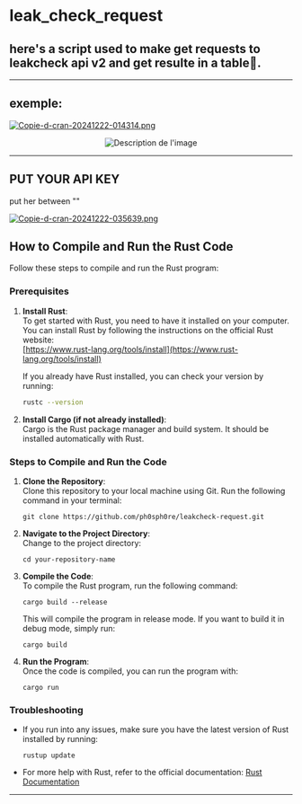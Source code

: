 # leak_check_request
## here's a script used to make get requests to leakcheck api v2 and get resulte in a table🍓.
---
## exemple:
[![Copie-d-cran-20241222-014314.png](https://i.postimg.cc/dVPQcVhz/Copie-d-cran-20241222-014314.png)](https://postimg.cc/hfsR9gbr)

<p style="text-align: center;">
  <img src="https://64.media.tumblr.com/9e9f28c6085ab5c91cb7467e41dc863b/fa43f1e899c682f8-46/s400x600/3082e6f8be1d1cbd7e051fd47227fc2b04a1c1d7.gif" alt="Description de l'image" />
</p>

---

## PUT YOUR API KEY
put her between ""

[![Copie-d-cran-20241222-035639.png](https://i.postimg.cc/XJNRdpJB/Copie-d-cran-20241222-035639.png)](https://postimg.cc/sB8HRf53)

## How to Compile and Run the Rust Code

Follow these steps to compile and run the Rust program:

### Prerequisites

1. **Install Rust**:  
    To get started with Rust, you need to have it installed on your computer.  
    You can install Rust by following the instructions on the official Rust website:  
    [https://www.rust-lang.org/tools/install](https://www.rust-lang.org/tools/install)
    
    If you already have Rust installed, you can check your version by running:
    
    ```bash
    rustc --version
    ```
    
2. **Install Cargo (if not already installed)**:  
    Cargo is the Rust package manager and build system. It should be installed automatically with Rust.
    
### Steps to Compile and Run the Code

1. **Clone the Repository**:  
    Clone this repository to your local machine using Git. Run the following command in your terminal:
    
    ```
    git clone https://github.com/ph0sph0re/leakcheck-request.git
    ```
    
2. **Navigate to the Project Directory**:  
    Change to the project directory:
    
    ```
    cd your-repository-name
    ```
    
3. **Compile the Code**:  
    To compile the Rust program, run the following command:
    
    ```
    cargo build --release
    ```
    
    This will compile the program in release mode. If you want to build it in debug mode, simply run:
    
    ```
    cargo build
    ```
    
4. **Run the Program**:  
    Once the code is compiled, you can run the program with:
    
    ```
    cargo run
    ```
    

### Troubleshooting

- If you run into any issues, make sure you have the latest version of Rust installed by running:
    
    ```
    rustup update
    ```
    
- For more help with Rust, refer to the official documentation: [Rust Documentation](https://doc.rust-lang.org/)
    

---

